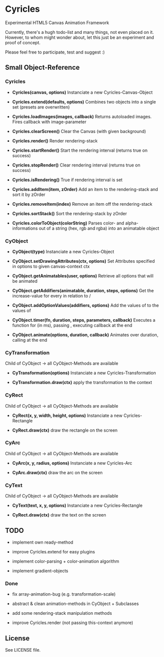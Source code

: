 # Cyricles #

Experimental HTML5 Canvas Animation Framework

Currently, there's a hugh todo-list and many things, not even
placed on it. However, to whom might wonder about, let this
just be an experiment and proof of concept.

Please feel free to participate, test and suggest :)

## Small Object-Reference ##

### Cyricles ###

*   **Cyricles(canvas, options)**
    Instanciate a new Cyricles-Canvas-Object

*   **Cyricles.extend(defaults, options)**
    Combines two objects into a single set (presets are overwritten)

*   **Cyricles.loadImages(images, callback)**
    Returns autoloaded images. Fires callback with image-parameter

*   **Cyricles.clearScreen()**
    Clear the Canvas (with given background)

*   **Cyricles.render()**
    Render rendering-stack

*   **Cyricles.startRender()**
    Start the rendering interval (returns true on success)

*   **Cyricles.stopRender()**
    Clear rendering interval (returns true on success)

*   **Cyricles.isRendering()**
    True if rendering interval is set

*   **Cyricles.addItem(item, zOrder)**
    Add an item to the rendering-stack and sort it by zOrder

*   **Cyricles.removeItem(index)**
    Remove an item off the rendering-stack

*   **Cyricles.sortStack()**
    Sort the rendering-stack by zOrder

*   **Cyricles.colorToObject(colorString)**
    Parses color- and alpha-informations out of a string (hex, rgb and rgba) into an animatable object


### CyObject ###

*   **CyObject(type)**
    Instanciate a new Cyricles-Object

*   **CyObject.setDrawingAttributes(ctx, options)**
    Set Attributes specified in options to given canvas-context ctx

*   **CyObject.getAnimatables(user, options)**
    Retrieve all options that will be animated

*   **CyObject.getAddifiers(animatable, duration, steps, options)**
    Get the increase-value <addifier> for every <animatable> in relation to <duration> / <steps>

*   **CyObject.addOptionValues(addifiers, options)**
    Add the values of <addifiers> to the values of <options>

*   **CyObject.timer(fn, duration, steps, parameters, callback)**
    Executes a function <fn> for <duration> (in <steps> ms), passing <parameters>, executing callback at the end

*   **CyObject.animate(options, duration, callback)**
    Animates <options> over duration, calling <callback> at the end


### CyTransformation ###
Child of CyObject -> all CyObject-Methods are available

*   **CyTransformation(options)**
    Instanciate a new Cyricles-Transformation

*   **CyTransformation.draw(ctx)**
    apply the transformation to the context


### CyRect ###
Child of CyObject -> all CyObject-Methods are available

*   **CyRect(x, y, width, height, options)**
    Instanciate a new Cyricles-Rectangle

*   **CyRect.draw(ctx)**
    draw the rectangle on the screen

### CyArc ###
Child of CyObject -> all CyObject-Methods are available

*   **CyArc(x, y, radius, options)**
    Instanciate a new Cyricles-Arc

*   **CyArc.draw(ctx)**
    draw the arc on the screen

### CyText ###
Child of CyObject -> all CyObject-Methods are available

*   **CyText(text, x, y, options)**
    Instanciate a new Cyricles-Rectangle

*   **CyRect.draw(ctx)**
    draw the text on the screen


## TODO ##

*   implement own ready-method

*   improve Cyricles.extend for easy plugins

*   implement color-parsing + color-animation algorithm

*   implement gradient-objects

### Done ###

*   fix array-animation-bug (e.g. transformation-scale)

*   abstract & clean animation-methods in CyObject + Subclasses

*   add some rendering-stack manipulation methods

*   improve Cyricles.render (not passing this-context anymore)

## License ##

See LICENSE file.